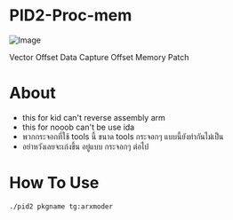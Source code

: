 # PID2-Proc-mem

![Image](https://github.com/user-attachments/assets/75f8e186-e9a9-4c9d-9857-8c4709d259d8)

Vector Offset Data Capture Offset Memory Patch

# About

- this for kid can't reverse assembly arm
- this for nooob can't be use ida 
- พวกกระจอกที่ใช้ tools นี้ ขนาด tools กระจอกๆ แบบนี้ยังทำกันไม่เป็น
- อย่าหวังเลยจะเก่งขึ้น อยู่แบบ กระจอกๆ ต่อไป

# How To Use
```sh
./pid2 pkgname tg:arxmoder
```
